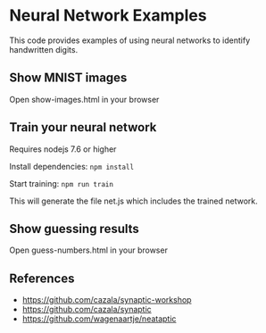 # Neural Network Examples
This code provides examples of using neural networks to identify handwritten digits.

## Show MNIST images
Open show-images.html in your browser

## Train your neural network
Requires nodejs 7.6 or higher

Install dependencies: `npm install`

Start training: `npm run train`

This will generate the file net.js which includes the trained network.

## Show guessing results
Open guess-numbers.html in your browser

## References
* https://github.com/cazala/synaptic-workshop
* https://github.com/cazala/synaptic
* https://github.com/wagenaartje/neataptic
